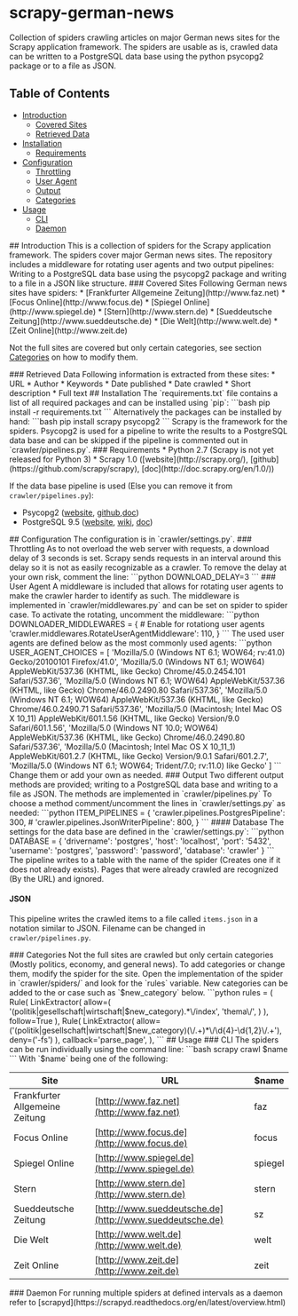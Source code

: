 # scrapy-german-news
Collection of spiders crawling articles on major German news sites for the Scrapy application framework.
The spiders are usable as is, crawled data can be written to a PostgreSQL data base using the python psycopg2 package or to a file as JSON.

## Table of Contents
* [Introduction](#introduction)
	* [Covered Sites](#covered_sites)
	* [Retrieved Data](#retrieved_data)
* [Installation](#installation)
	* [Requirements](#requirements)
* [Configuration](#configuration)
	* [Throttling](#throttling)
	* [User Agent](#useragent)
	* [Output](#output)
	* [Categories](#categories)
* [Usage](#usage)
	* [CLI](#cli)
	* [Daemon](#daemon)

<a name="introduction"/>
## Introduction
This is a collection of spiders for the Scrapy application framework.
The spiders cover major German news sites.
The repository includes a middleware for rotating user agents and two output pipelines:
Writing to a PostgreSQL data base using the psycopg2 package and writing to a file in a JSON like structure. 

<a name="covered_sites"/>
### Covered Sites
Following German news sites have spiders:
* [Frankfurter Allgemeine Zeitung](http://www.faz.net)
* [Focus Online](http://www.focus.de)
* [Spiegel Online](http://www.spiegel.de)
* [Stern](http://www.stern.de)
* [Sueddeutsche Zeitung](http://www.sueddeutsche.de)
* [Die Welt](http://www.welt.de)
* [Zeit Online](http://www.zeit.de)

Not the full sites are covered but only certain categories, see section [Categories](#categories) on how to modify them.

<a name="retrieved_data"/>
### Retrieved Data
Following information is extracted from these sites:
* URL
* Author
* Keywords
* Date published
* Date crawled
* Short description
* Full text

<a name="installation"/>
## Installation
The `requirements.txt` file contains a list of all required packages and can be installed using `pip`:
```bash
pip install -r requirements.txt
```
Alternatively the packages can be installed by hand:
```bash
pip install scrapy psycopg2
```
Scrapy is the framework for the spiders.
Psycopg2 is used for a pipeline to write the results to a PostgreSQL data base and can be skipped if the pipeline is commented out in `crawler/pipelines.py`.

<a name="requirements"/>
### Requirements
* Python 2.7 (Scrapy is not yet released for Python 3)
* Scrapy 1.0 ([website](http://scrapy.org/), [github](https://github.com/scrapy/scrapy), [doc](http://doc.scrapy.org/en/1.0/))

If the data base pipeline is used (Else you can remove it from `crawler/pipelines.py`):
* Psycopg2 ([website](http://initd.org/psycopg/), [github](https://github.com/psycopg/psycopg2/),[doc](http://initd.org/psycopg/docs/))
* PostgreSQL 9.5 ([website](http://www.postgresql.org/), [wiki](https://wiki.postgresql.org/wiki/Main_Page), [doc](http://www.postgresql.org/docs/9.5/interactive/index.html))

<a name="configuration"/>
## Configuration
The configuration is in `crawler/settings.py`.

<a name="throttling"/>
### Throttling
As to not overload the web server with requests, a download delay of 3 seconds is set.
Scrapy sends requests in an interval around this delay so it is not as easily recognizable as a crawler.
To remove the delay at your own risk, comment the line:
```python
DOWNLOAD_DELAY=3
```

<a name="useragent"/>
### User Agent
A middleware is included that allows for rotating user agents to make the crawler harder to identify as such.
The middleware is implemented in `crawler/middlewares.py` and can be set on spider to spider case.
To activate the rotating, uncomment the middleware:
```python
DOWNLOADER_MIDDLEWARES = {
    # Enable for rotationg user agents
    'crawler.middlewares.RotateUserAgentMiddleware': 110,
}
```
The used user agents are defined below as the most commonly used agents:
```python
USER_AGENT_CHOICES = [
    'Mozilla/5.0 (Windows NT 6.1; WOW64; rv:41.0) Gecko/20100101 Firefox/41.0',
    'Mozilla/5.0 (Windows NT 6.1; WOW64) AppleWebKit/537.36 (KHTML, like Gecko) Chrome/45.0.2454.101 Safari/537.36',
    'Mozilla/5.0 (Windows NT 6.1; WOW64) AppleWebKit/537.36 (KHTML, like Gecko) Chrome/46.0.2490.80 Safari/537.36',
    'Mozilla/5.0 (Windows NT 6.1; WOW64) AppleWebKit/537.36 (KHTML, like Gecko) Chrome/46.0.2490.71 Safari/537.36',
    'Mozilla/5.0 (Macintosh; Intel Mac OS X 10_11) AppleWebKit/601.1.56 (KHTML, like Gecko) Version/9.0 Safari/601.1.56',
    'Mozilla/5.0 (Windows NT 10.0; WOW64) AppleWebKit/537.36 (KHTML, like Gecko) Chrome/46.0.2490.80 Safari/537.36',
    'Mozilla/5.0 (Macintosh; Intel Mac OS X 10_11_1) AppleWebKit/601.2.7 (KHTML, like Gecko) Version/9.0.1 Safari/601.2.7',
    'Mozilla/5.0 (Windows NT 6.1; WOW64; Trident/7.0; rv:11.0) like Gecko'
]
```
Change them or add your own as needed.

<a name="output"/>
### Output
Two different output methods are provided; writing to a PostgreSQL data base and writing to a file as JSON.
The methods are implemented in `crawler/pipelines.py`
To choose a method comment/uncomment the lines in `crawler/settings.py` as needed:
```python
ITEM_PIPELINES = {
    'crawler.pipelines.PostgresPipeline': 300,
    # 'crawler.pipelines.JsonWriterPipeline': 800,
}
```
#### Database
The settings for the data base are defined in the `crawler/settings.py`:
```python
DATABASE = {
    'drivername': 'postgres',
    'host': 'localhost',
    'port': '5432',
    'username': 'postgres',
    'password': 'password',
    'database': 'crawler'
}
```
The pipeline writes to a table with the name of the spider (Creates one if it does not already exists).
Pages that were already crawled are recognized (By the URL) and ignored.

#### JSON
This pipeline writes the crawled items to a file called `items.json` in a notation similar to JSON.
Filename can be changed in `crawler/pipelines.py`.

<a name="categories"/>
### Categories
Not the full sites are crawled but only certain categories (Mostly politics, economy, and general news).
To add categories or change them, modify the spider for the site.
Open the implementation of the spider in `crawler/spiders/` and look for the `rules` variable.
New categories can be added to the or case such as `$new_category` below.
```python
rules = (
	Rule(
		LinkExtractor(
			allow=(
				'(politik|gesellschaft|wirtschaft|$new_category).*\/index',
				'thema\/',
			)
		),
		follow=True
	),
	Rule(
		LinkExtractor(
			allow=('(politik|gesellschaft|wirtschaft|$new_category)(\/.+)*\/\d{4}-\d{1,2}\/.+'),
			deny=('-fs')
		),
	callback='parse_page',
),
```

<a name="usage"/>
## Usage

<a name="cli"/>
### CLI
The spiders can be run individually using the command line:
```bash
scrapy crawl $name
```
With `$name` being one of the following:

Site | URL | $name
------------ | ------------- | -------------
Frankfurter Allgemeine Zeitung | [http://www.faz.net](http://www.faz.net) | faz
Focus Online | [http://www.focus.de](http://www.focus.de) | focus
Spiegel Online | [http://www.spiegel.de](http://www.spiegel.de) | spiegel
Stern | [http://www.stern.de](http://www.stern.de) | stern
Sueddeutsche Zeitung | [http://www.sueddeutsche.de](http://www.sueddeutsche.de) | sz
Die Welt | [http://www.welt.de](http://www.welt.de) | welt
Zeit Online | [http://www.zeit.de](http://www.zeit.de) | zeit

<a name="daemon"/>
### Daemon
For running multiple spiders at defined intervals as a daemon refer to [scrapyd](https://scrapyd.readthedocs.org/en/latest/overview.html)
